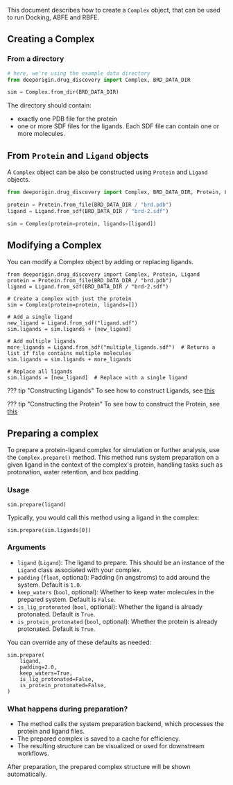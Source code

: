 This document describes how to create a `Complex` object, that can be used to run Docking, ABFE and RBFE. 


## Creating a Complex

### From a directory 

```python
# here, we're using the example data directory
from deeporigin.drug_discovery import Complex, BRD_DATA_DIR

sim = Complex.from_dir(BRD_DATA_DIR)
```

The directory should contain:

- exactly one PDB file for the protein
- one or more SDF files for the ligands. Each SDF file can contain one or more molecules.

## From `Protein` and `Ligand` objects

A `Complex` object can be also be constructed using `Protein` and `Ligand` objects. 

```python
from deeporigin.drug_discovery import Complex, BRD_DATA_DIR, Protein, Ligand

protein = Protein.from_file(BRD_DATA_DIR / "brd.pdb")
ligand = Ligand.from_sdf(BRD_DATA_DIR / "brd-2.sdf")

sim = Complex(protein=protein, ligands=[ligand])
```

## Modifying a Complex

You can modify a Complex object by adding or replacing ligands. 

```{.python notest}
from deeporigin.drug_discovery import Complex, Protein, Ligand
protein = Protein.from_file(BRD_DATA_DIR / "brd.pdb")
ligand = Ligand.from_sdf(BRD_DATA_DIR / "brd-2.sdf")

# Create a complex with just the protein
sim = Complex(protein=protein, ligands=[])

# Add a single ligand
new_ligand = Ligand.from_sdf("ligand.sdf")
sim.ligands = sim.ligands + [new_ligand]

# Add multiple ligands
more_ligands = Ligand.from_sdf("multiple_ligands.sdf")  # Returns a list if file contains multiple molecules
sim.ligands = sim.ligands + more_ligands

# Replace all ligands
sim.ligands = [new_ligand]  # Replace with a single ligand
```

??? tip "Constructing Ligands"
    To see how to construct Ligands, see [this](./ligands.md)

??? tip "Constructing the Protein"
    To see how to construct the Protein, see [this](./proteins.md)

## Preparing a complex

To prepare a protein-ligand complex for simulation or further analysis, use the `Complex.prepare()` method. This method runs system preparation on a given ligand in the context of the complex's protein, handling tasks such as protonation, water retention, and box padding.

### Usage

```{.python notest}
sim.prepare(ligand)
```

Typically, you would call this method using a ligand in the complex:

```{.python notest}
sim.prepare(sim.ligands[0])
```

### Arguments

- `ligand` (`Ligand`): The ligand to prepare. This should be an instance of the `Ligand` class associated with your complex.
- `padding` (`float`, optional): Padding (in angstroms) to add around the system. Default is `1.0`.
- `keep_waters` (`bool`, optional): Whether to keep water molecules in the prepared system. Default is `False`.
- `is_lig_protonated` (`bool`, optional): Whether the ligand is already protonated. Default is `True`.
- `is_protein_protonated` (`bool`, optional): Whether the protein is already protonated. Default is `True`.

You can override any of these defaults as needed:

```{.python notest}
sim.prepare(
    ligand,
    padding=2.0,
    keep_waters=True,
    is_lig_protonated=False,
    is_protein_protonated=False,
)
```

### What happens during preparation?

- The method calls the system preparation backend, which processes the protein and ligand files.
- The prepared complex is saved to a cache for efficiency.
- The resulting structure can be visualized or used for downstream workflows.

After preparation, the prepared complex structure will be shown automatically.

